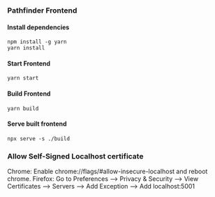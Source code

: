 ### Pathfinder Frontend

#### Install dependencies
```shell
npm install -g yarn
yarn install
```

#### Start Frontend
```shell
yarn start
```

#### Build Frontend
```shell
yarn build
```

#### Serve built frontend
```shell
npx serve -s ./build
```

### Allow Self-Signed Localhost certificate
Chrome: Enable chrome://flags/#allow-insecure-localhost and reboot chrome.
Firefox: Go to Preferences --> Privacy & Security --> View Certificates --> Servers --> Add Exception --> Add localhost:5001
